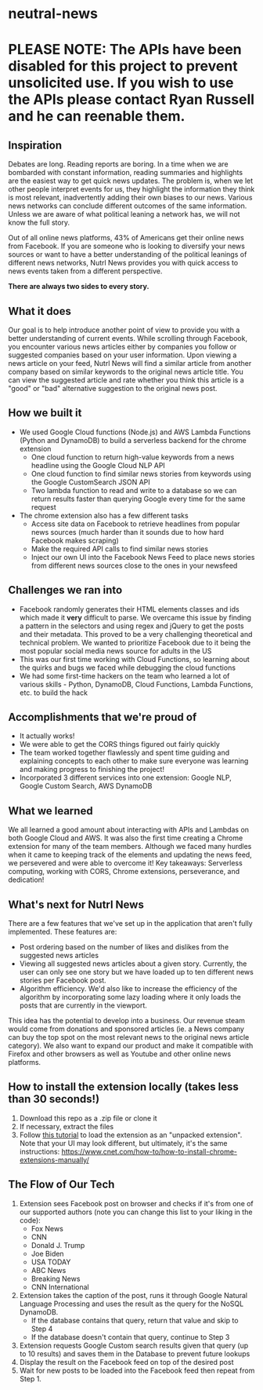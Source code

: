 # neutral-news

# PLEASE NOTE: The APIs have been disabled for this project to prevent unsolicited use. If you wish to use the APIs please contact Ryan Russell and he can reenable them.

## Inspiration

Debates are long. Reading reports are boring.  In a time when we are bombarded with constant information, reading summaries and highlights are the easiest way to get quick news updates. The problem is, when we let other people interpret events for us, they highlight the information they think is most relevant, inadvertently adding their own biases to our news. Various news networks can conclude different outcomes of the same information. Unless we are aware of what political leaning a network has, we will not know the full story.

Out of all online news platforms, 43% of Americans get their online news from Facebook. If you are someone who is looking to diversify your news sources or want to have a better understanding of the political leanings of different news networks, Nutrl News provides you with quick access to news events taken from a different perspective.

**There are always two sides to every story.**

## What it does
Our goal is to help introduce another point of view to provide you with a better understanding of current events. 
While scrolling through Facebook, you encounter various news articles either by companies you follow or suggested companies based on your user information. Upon viewing a news article on your feed, Nutrl News will find a similar article from another company based on similar keywords to the original news article title. You can view the suggested article and rate whether you think this article is a "good" or "bad" alternative suggestion to the original news post. 

## How we built it
- We used Google Cloud functions (Node.js) and AWS Lambda Functions (Python and DynamoDB) to build a serverless backend for the chrome extension
    - One cloud function to return high-value keywords from a news headline using the Google Cloud NLP API
    - One cloud function to find similar news stories from keywords using the Google CustomSearch JSON API
    - Two lambda function to read and write to a database so we can return results faster than querying Google every time for the same request
- The chrome extension also has a few different tasks
     - Access site data on Facebook to retrieve headlines from popular news sources (much harder than it sounds due to how hard Facebook makes scraping)
     - Make the required API calls to find similar news stories 
     - Inject our own UI into the Facebook News Feed to place news stories from different news sources close to the ones in your newsfeed

## Challenges we ran into
- Facebook randomly generates their HTML elements classes and ids which made it **very** difficult to parse. We overcame this issue by finding a pattern in the selectors and using regex and jQuery to get the posts and their metadata. This proved to be a very challenging theoretical and technical problem. We wanted to prioritize Facebook due to it being the most popular social media news source for adults in the US
- This was our first time working with Cloud Functions, so learning about the quirks and bugs we faced while debugging the cloud functions
- We had some first-time hackers on the team who learned a lot of various skills - Python, DynamoDB, Cloud Functions, Lambda Functions, etc. to build the hack

## Accomplishments that we're proud of
- It actually works!
- We were able to get the CORS things figured out fairly quickly
- The team worked together flawlessly and spent time guiding and explaining concepts to each other to make sure everyone was learning and making progress to finishing the project!
- Incorporated 3 different services into one extension: Google NLP, Google Custom Search, AWS DynamoDB

## What we learned
We all learned a good amount about interacting with APIs and Lambdas on both Google Cloud and AWS. It was also the first time creating a Chrome extension for many of the team members. Although we faced many hurdles when it came to keeping track of the elements and updating the news feed, we persevered and were able to overcome it!
Key takeaways: Serverless computing, working with CORS, Chrome extensions, perseverance, and dedication!

## What's next for Nutrl News
There are a few features that we've set up in the application that aren't fully implemented. These features are:
- Post ordering based on the number of likes and dislikes from the suggested news articles
- Viewing all suggested news articles about a given story. Currently, the user can only see one story but we have loaded up to ten different news stories per Facebook post. 
- Algorithm efficiency. We'd also like to increase the efficiency of the algorithm by incorporating some lazy loading where it only loads the posts that are currently in the viewport.

This idea has the potential to develop into a business. Our revenue steam would come from donations and sponsored articles (ie. a News company can buy the top spot on the most relevant news to the original news article category). We also want to expand our product and make it compatible with Firefox and other browsers as well as Youtube and other online news platforms.

## How to install the extension locally (takes less than 30 seconds!)

1. Download this repo as a .zip file or clone it
2. If necessary, extract the files
3. Follow [this tutorial](https://www.cnet.com/how-to/how-to-install-chrome-extensions-manually/) to load the extension as an "unpacked extension". Note that your UI may look different, but ultimately, it's the same instructions:
   https://www.cnet.com/how-to/how-to-install-chrome-extensions-manually/

## The Flow of Our Tech

1. Extension sees Facebook post on browser and checks if it's from one of our supported authors (note you can change this list to your liking in the code):
   - Fox News
   - CNN
   - Donald J. Trump
   - Joe Biden
   - USA TODAY
   - ABC News
   - Breaking News
   - CNN International
2. Extension takes the caption of the post, runs it through Google Natural Language Processing and uses the result as the query for the NoSQL DynamoDB.
   - If the database contains that query, return that value and skip to Step 4
   - If the database doesn't contain that query, continue to Step 3
3. Extension requests Google Custom search results given that query (up to 10 results) and saves them in the Database to prevent future lookups
4. Display the result on the Facebook feed on top of the desired post
5. Wait for new posts to be loaded into the Facebook feed then repeat from Step 1.
